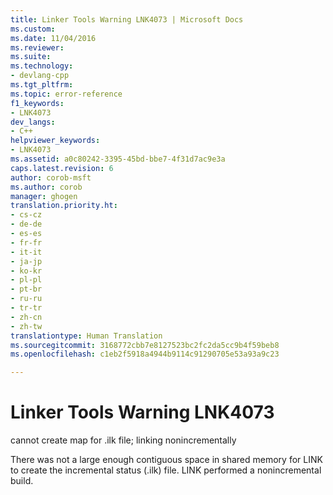 ```yaml
---
title: Linker Tools Warning LNK4073 | Microsoft Docs
ms.custom: 
ms.date: 11/04/2016
ms.reviewer: 
ms.suite: 
ms.technology:
- devlang-cpp
ms.tgt_pltfrm: 
ms.topic: error-reference
f1_keywords:
- LNK4073
dev_langs:
- C++
helpviewer_keywords:
- LNK4073
ms.assetid: a0c80242-3395-45bd-bbe7-4f31d7ac9e3a
caps.latest.revision: 6
author: corob-msft
ms.author: corob
manager: ghogen
translation.priority.ht:
- cs-cz
- de-de
- es-es
- fr-fr
- it-it
- ja-jp
- ko-kr
- pl-pl
- pt-br
- ru-ru
- tr-tr
- zh-cn
- zh-tw
translationtype: Human Translation
ms.sourcegitcommit: 3168772cbb7e8127523bc2fc2da5cc9b4f59beb8
ms.openlocfilehash: c1eb2f5918a4944b9114c91290705e53a93a9c23

---
```

# Linker Tools Warning LNK4073
cannot create map for .ilk file; linking nonincrementally  
  
 There was not a large enough contiguous space in shared memory for LINK to create the incremental status (.ilk) file. LINK performed a nonincremental build.


<!--HONumber=Jan17_HO2-->



